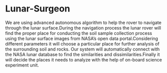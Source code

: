 # Lunar-Surgeon
We are using advanced autonomous algorithm to help the rover to navigate through the lunar surface.During the navigation process the lunar rover will find the proper place for conducting the soil sample collection process using the lunar surface images from NASA’s open data portal.Considering different parameters it will choose a particular place for further analysis of the surrounding soil and rocks. Our system will automatically connect with the NASA lunar database to find the similarities and dissimilarities.Finally it will decide the places it needs to analyze with the help of on-board science experiment unit.
